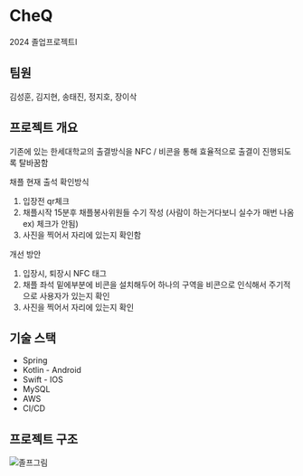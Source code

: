 # CheQ
2024 졸업프로젝트I

## 팀원
김성훈, 김지현, 송태진, 정지호, 장이삭

## 프로젝트 개요
기존에 있는 한세대학교의 출결방식을 NFC / 비콘을 통해 효율적으로 출결이 진행되도록 탈바꿈함

채플 현재 출석 확인방식

1. 입장전 qr체크
2. 채플시작 15분후 채플봉사위원들 수기 작성 (사람이 하는거다보니 실수가 매번 나옴 ex) 체크가 안됨)
3. 사진을 찍어서 자리에 있는지 확인함

개선 방안

1. 입장시, 퇴장시 NFC 태그
2. 채플 좌석 밑에부분에 비콘을 설치해두어 하나의 구역을 비콘으로 인식해서 주기적으로 사용자가 있는지 확인
3. 사진을 찍어서 자리에 있는지 확인

## 기술 스택
- Spring
- Kotlin - Android
- Swift - IOS
- MySQL
- AWS
- CI/CD

## 프로젝트 구조
![졸프그림](https://github.com/Teddysir/CheQ/assets/97444407/4d37042f-aafc-404d-ac70-504f1d61890d)



